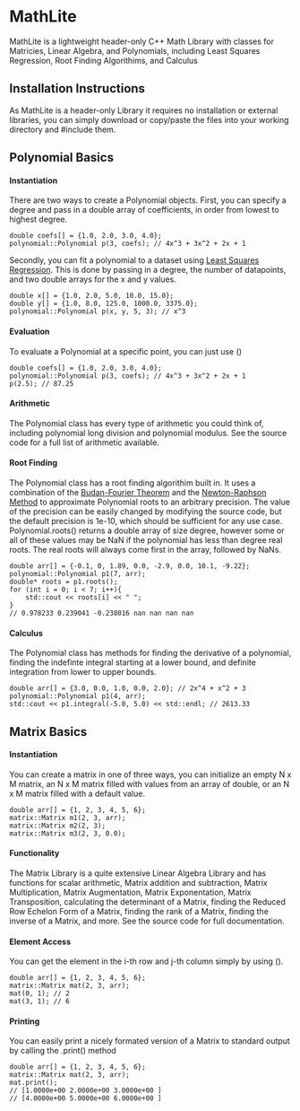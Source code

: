 # MathLite
MathLite is a lightweight header-only C++ Math Library with classes for Matricies, Linear Algebra, and Polynomials, including Least Squares Regression, Root Finding Algorithims, and Calculus

## Installation Instructions
As MathLite is a header-only Library it requires no installation or external libraries, you can simply download or copy/paste the files into your working directory and #include them. 

## Polynomial Basics
#### Instantiation
There are two ways to create a Polynomial objects. First, you can specify a degree and pass in a double array of coefficients, in order from lowest to highest degree.
```
double coefs[] = {1.0, 2.0, 3.0, 4.0};
polynomial::Polynomial p(3, coefs); // 4x^3 + 3x^2 + 2x + 1
```
Secondly, you can fit a polynomial to a dataset using [Least Squares Regression](https://mathworld.wolfram.com/LeastSquaresFittingPolynomial.html). This is done by passing in a degree, the number of datapoints, and two double arrays for the x and y values.
```
double x[] = {1.0, 2.0, 5.0, 10.0, 15.0};
double y[] = {1.0, 8.0, 125.0, 1000.0, 3375.0};
polynomial::Polynomial p(x, y, 5, 3); // x^3
```
#### Evaluation
To evaluate a Polynomial at a specific point, you can just use ()
```
double coefs[] = {1.0, 2.0, 3.0, 4.0};
polynomial::Polynomial p(3, coefs); // 4x^3 + 3x^2 + 2x + 1
p(2.5); // 87.25
```
#### Arithmetic
The Polynomial class has every type of arithmetic you could think of, including polynomial long division and polynomial modulus. See the source code for a full list of arithmetic available. 
#### Root Finding
The Polynomial class has a root finding algorithim built in. It uses a combination of the [Budan-Fourier Theorem](https://www.tandfonline.com/doi/pdf/10.1080/00029890.1943.11991462?needAccess=true) and the [Newton-Raphson Method](https://web.mit.edu/10.001/Web/Course_Notes/NLAE/node6.html) to approximate Polynomial roots to an arbitrary precision. The value of the precision can be easily changed by modifying the source code, but the default precision is 1e-10, which should be sufficient for any use case. Polynomial.roots() returns a double array of size degree, however some or all of these values may be NaN if the polynomial has less than degree real roots. The real roots will always come first in the array, followed by NaNs.
```
double arr[] = {-0.1, 0, 1.89, 0.0, -2.9, 0.0, 10.1, -9.22};
polynomial::Polynomial p1(7, arr);
double* roots = p1.roots();
for (int i = 0; i < 7; i++){
    std::cout << roots[i] << " ";
}
// 0.978233 0.239041 -0.238016 nan nan nan nan
```
#### Calculus
The Polynomial class has methods for finding the derivative of a polynomial, finding the indefinte integral starting at a lower bound, and definite integration from lower to upper bounds.
```
double arr[] = {3.0, 0.0, 1.0, 0.0, 2.0}; // 2x^4 + x^2 + 3
polynomial::Polynomial p1(4, arr);
std::cout << p1.integral(-5.0, 5.0) << std::endl; // 2613.33
```
## Matrix Basics
#### Instantiation
You can create a matrix in one of three ways, you can initialize an empty N x M matrix, an N x M matrix filled with values from an array of double, or an N x M matrix filled with a default value.
```
double arr[] = {1, 2, 3, 4, 5, 6};
matrix::Matrix m1(2, 3, arr);
matrix::Matrix m2(2, 3);
matrix::Matrix m3(2, 3, 0.0);
```
#### Functionality
The Matrix Library is a quite extensive Linear Algebra Library and has functions for scalar arithmetic, Matrix addition and subtraction, Matrix Multiplication, Matrix Augmentation, Matrix Exponentation, Matrix Transposition, calculating the determinant of a Matrix, finding the Reduced Row Echelon Form of a Matrix, finding the rank of a Matrix, finding the inverse of a Matrix, and more. See the source code for full documentation. 
#### Element Access
You can get the element in the i-th row and j-th column simply by using ().
````
double arr[] = {1, 2, 3, 4, 5, 6};
matrix::Matrix mat(2, 3, arr);
mat(0, 1); // 2
mat(3, 1); // 6
````
#### Printing
You can easily print a nicely formated version of a Matrix to standard output by calling the .print() method
````
double arr[] = {1, 2, 3, 4, 5, 6};
matrix::Matrix mat(2, 3, arr);
mat.print();
// [1.0000e+00 2.0000e+00 3.0000e+00 ]
// [4.0000e+00 5.0000e+00 6.0000e+00 ]
````
